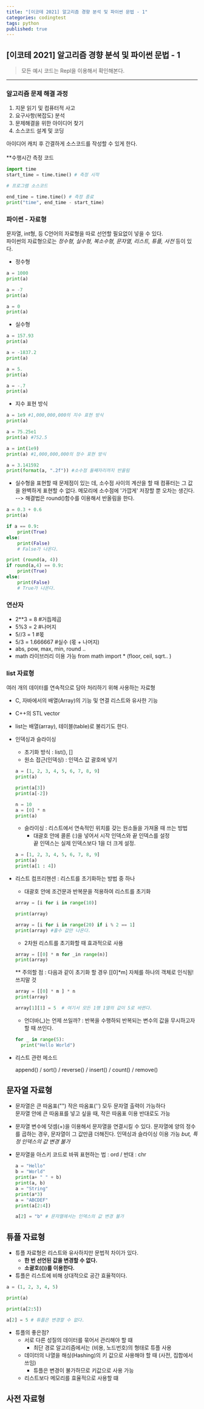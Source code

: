 ```yaml
---
title: "[이코테 2021] 알고리즘 경향 분석 및 파이썬 문법 - 1"
categories: codingtest
tags: python
published: true
---
```


## [이코테 2021] 알고리즘 경향 분석 및 파이썬 문법 - 1

> 모든 예시 코드는 Repl을 이용해서 확인해본다.

---

### 알고리즘 문제 해결 과정

1. 지문 읽기 및 컴퓨터적 사고
2. 요구사항(복잡도) 분석
3. 문제해결을 위한 아이디어 찾기
4. 소스코드 설계 및 코딩

아이디어 캐치 후 간결하게 소스코드를 작성할 수 있게 한다.
<br><br>
\*\*수행시간 측정 코드

```python
import time
start_time = time.time() # 측정 시작

# 프로그램 소스코드

end_time = time.time() # 측정 종료
print("time", end_time - start_time)
```

### 파이썬 - 자료형

문자열, int형, 등 C언어의 자료형을 따로 선언할 필요없이 넣을 수 있다. <br>
파이썬의 자료형으로는 _정수형, 실수형, 복소수형, 문자열, 리스트, 튜플, 사전_ 등이 있다. <br>

- 정수형

```python
a = 1000
print(a)

a = -7
print(a)

a = 0
print(a)
```

- 실수형

```python
a = 157.93
print(a)

a = -1837.2
print(a)

a = 5.
print(a)

a = -.7
print(a)
```

- 지수 표현 방식

```python
a = 1e9 #1,000,000,000의 지수 표현 방식
print(a)

a = 75.25e1
print(a) #752.5

a = int(1e9)
print(a) #1,000,000,000의 정수 표현 방식

a = 3.141592
print(format(a, ".2f")) #소수점 둘째자리까지 반올림
```

- 실수형을 표현할 때 문제점이 있는 데, 소수점 사이의 계산을 할 때 컴퓨터는 그 값을 완벽하게 표현할 수 없다. 메모리에 소수점에 '가깝게' 저장할 뿐 오차는 생긴다. --> 해결법은 round()함수를 이용해서 반올림을 한다.

```python
a = 0.3 + 0.6
print(a)

if a == 0.9:
	print(True)
else:
	print(False)
	# False가 나온다.

print (round(a, 4))
if round(a,4) == 0.9:
	print(True)
else:
	print(False)
	# True가 나온다.
```

### 연산자

- 2\*\*3 = 8 #거듭제곱 <br>
- 5%3 = 2 #나머지 <br>
- 5//3 = 1 #몫 <br>
- 5/3 = 1.666667 #실수 (몫 + 나머지) <br>
- abs, pow, max, min, round .. <br>
- math 라이브러리 이용 가능 from math import \* (floor, ceil, sqrt.. ) <br>

### list 자료형

여러 개의 데이터를 연속적으로 담아 처리하기 위해 사용하는 자료형<br>

- C, 자바에서의 배열(Array)의 기능 및 연결 리스트와 유사한 기능
- C++의 STL vector
- list는 배열(array), 테이블(table)로 불리기도 한다.
  <br>
- 인덱싱과 슬라이싱

  - 초기화 방식 : list(), [] <br>
  - 원소 접근(인덱싱) : 인덱스 값 괄호에 넣기 <br>

  ```python
  a = [1, 2, 3, 4, 5, 6, 7, 8, 9]
  print(a)

  print(a[3])
  print(a[-2])

  n = 10
  a = [0] * n
  print(a)
  ```

  - 슬라이싱 : 리스트에서 연속적인 위치를 갖는 원소들을 가져올 때 쓰는 방법
    - 대괄호 안에 콜론 (:)을 넣어서 시작 인덱스와 끝 인덱스를 설정<br>
      끝 인덱스는 실제 인덱스보다 1을 더 크게 설정.

  ```python
  a = [1, 2, 3, 4, 5, 6, 7, 8, 9]
  print(a)
  print(a[1 : 4])
  ```

- 리스트 컴프리핸션 : 리스트를 초기화하는 방법 중 하나 <br>

  - 대괄호 안에 조건문과 반복문을 적용하여 리스트를 초기화

  ```python
  array = [i for i in range(10)]

  print(array)

  array = [i for i in range(20) if i % 2 == 1]
  print(array) #홀수 값만 나온다.
  ```

  - 2차원 리스트를 초기화할 때 효과적으로 사용

  ```python
  array = [[0] * m for _in range(n)]
  print(array)
  ```

  \** 주의할 점 : 다음과 같이 초기화 할 경우 [[0]*m] 자체를 하나의 객체로 인식됨! 쓰지말 것 <br>

  ```python
  array = [[0] * m ] * n
  print(array)

  array[1][1] = 5  # 여기서 모든 1행 1열의 값이 5로 바뀐다.
  ```

  - 언더바(\_)는 언제 쓰일까? : 반복을 수행하되 반복되는 변수의 값을 무시하고자 할 때 쓰인다.

  ```python
  for _ in range(5):
    print("Hello World")
  ```

- 리스트 관련 메소드

  append() / sort() / reverse() / insert() / count() / remove()

## 문자열 자료형

- 문자열은 큰 따옴표("") 작은 따옴표('') 모두 문자열 출력이 가능하다<br>
  문자열 안에 큰 따옴표를 넣고 싶을 때, 작은 따옴표 이용 반대로도 가능<br>

- 문자열 변수에 덧셈(+)을 이용해서 문자열을 연결시킬 수 있다.
  문자열에 양의 정수를 곱하는 경우, 문자열이 그 값만큼 더해진다.
  인덱싱과 슬라이싱 이용 가능 _but, 특정 인덱스의 값 변경 불가_

- 문자열을 아스키 코드로 바꿔 표현하는 법 : ord / 반대 : chr

  ```python
  a = "Hello"
  b = "World"
  print(a+ " " + b)
  print(a, b)
  a = "String"
  print(a*3)
  a = "ABCDEF"
  print(a[2:4])

  a[2] = "b" # 문자열에서는 인덱스의 값 변경 불가
  ```

## 튜플 자료형

- 튜플 자료형은 리스트와 유사하지만 문법적 차이가 있다.
  - **한 번 선언된 값을 변경할 수 없다.**
  - **소괄호(())를 이용한다.**
- 튜플은 리스트에 비해 상대적으로 공간 효율적이다.

```python
a = (1, 2, 3, 4, 5)

print(a)

print(a[2:5])

a[2] = 5 # 튜플은 변경할 수 없다.
```

- 튜플의 좋은점?
  - 서로 다른 성질의 데이터를 묶어서 관리해야 할 떄
    - 최단 경로 알고리즘에서는 (비용, 노드번호)의 형태로 튜플 사용
  - 데이터의 나열을 해싱(Hashing)의 키 값으로 사용해야 할 때 (사전, 집합에서 쓰임)
    - 튜플은 변경이 불가하므로 키값으로 사용 가능
  - 리스트보다 메모리를 효율적으로 사용할 떄

## 사전 자료형
